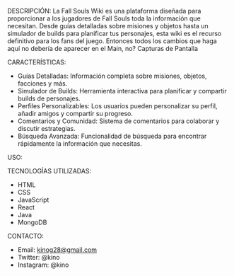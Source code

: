 DESCRIPCIÓN:
La Fall Souls Wiki es una plataforma diseñada para proporcionar a los jugadores de Fall Souls toda la información que necesitan. Desde guías detalladas sobre misiones y objetos hasta un simulador de builds para planificar tus personajes, esta wiki es el recurso definitivo para los fans del juego. Entonces todos los cambios que haga aquí no debería de aparecer en el Main, no?
Capturas de Pantalla

CARACTERÍSTICAS:

- Guías Detalladas: Información completa sobre misiones, objetos, facciones y más.
- Simulador de Builds: Herramienta interactiva para planificar y compartir builds de personajes.
- Perfiles Personalizables: Los usuarios pueden personalizar su perfil, añadir amigos y compartir su progreso.
- Comentarios y Comunidad: Sistema de comentarios para colaborar y discutir estrategias.
- Búsqueda Avanzada: Funcionalidad de búsqueda para encontrar rápidamente la información que necesitas.

USO:

TECNOLOGÍAS UTILIZADAS:

- HTML
- CSS
- JavaScript
- React
- Java
- MongoDB

CONTACTO:

- Email: kinog28@gmail.com
- Twitter: @kino
- Instagram: @kino
